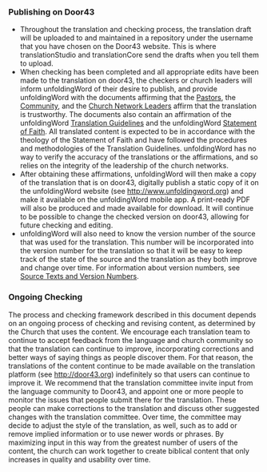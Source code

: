 ### Publishing on Door43

* Throughout the translation and checking process, the translation draft will be uploaded to and maintained in a repository under the username that you have chosen on the Door43 website. This is where translationStudio and translationCore send the drafts when you tell them to upload. 
* When checking has been completed and all appropriate edits have been made to the translation on door43, the checkers or church leaders will inform unfoldingWord of their desire to publish, and provide unfoldingWord with the documents affirming that the [Pastors](../good/01.md), the [Community](../community-evaluation/01.md), and the [Church Network Leaders](../level3-approval/01.md) affirm that the translation is trustworthy. The documents also contain an affirmation of the unfoldingWord [Translation Guidelines](../../intro/translation-guidelines/01.md) and the unfoldingWord [Statement of Faith](../../intro/statement-of-faith/01.md). All translated content is expected to be in accordance with the theology of the Statement of Faith and have followed the procedures and methodologies of the Translation Guidelines. unfoldingWord has no way to verify the accuracy of the translations or the affirmations, and so relies on the integrity of the leadership of the church networks.
* After obtaining these affirmations, unfoldingWord will then make a copy of the translation that is on door43, digitally publish a static copy of it on the unfoldingWord website (see http://www.unfoldingword.org) and make it available on the unfoldingWord mobile app. A print-ready PDF will also be produced and made available for download. It will continue to be possible to change the checked version on door43, allowing for future checking and editing.
* unfoldingWord will also need to know the version number of the source that was used for the translation. This number will be incorporated into the version number for the translation so that it will be easy to keep track of the state of the source and the translation as they both improve and change over time. For information about version numbers, see [Source Texts and Version Numbers](../../translate/translate-source-version/01.md).

### Ongoing Checking

The process and checking framework described in this document depends on an ongoing process of checking and revising content, as determined by the Church that uses the content. We encourage each translation team to continue to accept feedback from the language and church community so that the translation can continue to improve, incorporating corrections and better ways of saying things as people discover them. For that reason, the translations of the content continue to be made available on the translation platform (see http://door43.org) indefinitely so that users can continue to improve it. We recommend that the translation committee invite input from the language community to Door43, and appoint one or more people to monitor the issues that people submit there for the translation. These people can make corrections to the translation and discuss other suggested changes with the translation committee. Over time, the committee may decide to adjust the style of the translation, as well, such as to add or remove implied information or to use newer words or phrases. By maximizing input in this way from the greatest number of users of the content, the church can work together to create biblical content that only increases in quality and usability over time.

